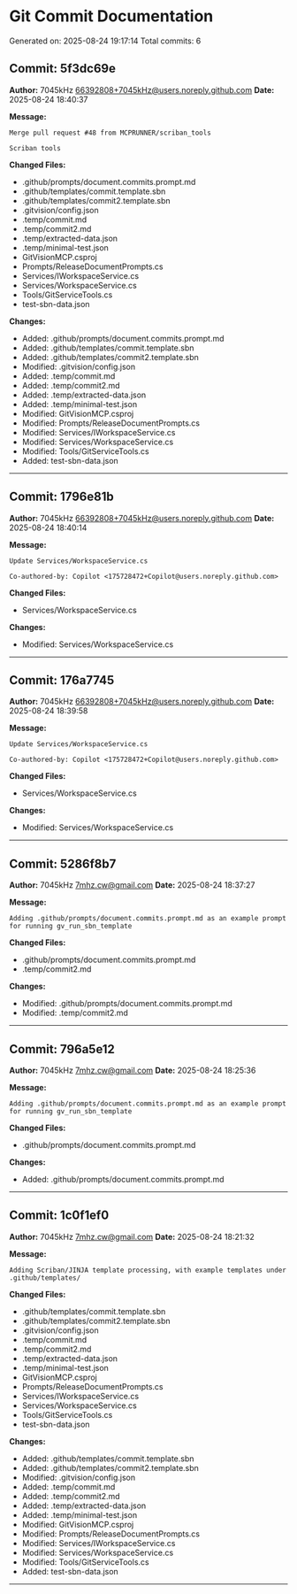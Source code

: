 # Git Commit Documentation

Generated on: 2025-08-24 19:17:14
Total commits: 6

## Commit: 5f3dc69e

**Author:** 7045kHz <66392808+7045kHz@users.noreply.github.com>
**Date:** 2025-08-24 18:40:37

**Message:**
```
Merge pull request #48 from MCPRUNNER/scriban_tools

Scriban tools
```

**Changed Files:**
- .github/prompts/document.commits.prompt.md
- .github/templates/commit.template.sbn
- .github/templates/commit2.template.sbn
- .gitvision/config.json
- .temp/commit.md
- .temp/commit2.md
- .temp/extracted-data.json
- .temp/minimal-test.json
- GitVisionMCP.csproj
- Prompts/ReleaseDocumentPrompts.cs
- Services/IWorkspaceService.cs
- Services/WorkspaceService.cs
- Tools/GitServiceTools.cs
- test-sbn-data.json

**Changes:**
- Added: .github/prompts/document.commits.prompt.md
- Added: .github/templates/commit.template.sbn
- Added: .github/templates/commit2.template.sbn
- Modified: .gitvision/config.json
- Added: .temp/commit.md
- Added: .temp/commit2.md
- Added: .temp/extracted-data.json
- Added: .temp/minimal-test.json
- Modified: GitVisionMCP.csproj
- Modified: Prompts/ReleaseDocumentPrompts.cs
- Modified: Services/IWorkspaceService.cs
- Modified: Services/WorkspaceService.cs
- Modified: Tools/GitServiceTools.cs
- Added: test-sbn-data.json

---

## Commit: 1796e81b

**Author:** 7045kHz <66392808+7045kHz@users.noreply.github.com>
**Date:** 2025-08-24 18:40:14

**Message:**
```
Update Services/WorkspaceService.cs

Co-authored-by: Copilot <175728472+Copilot@users.noreply.github.com>
```

**Changed Files:**
- Services/WorkspaceService.cs

**Changes:**
- Modified: Services/WorkspaceService.cs

---

## Commit: 176a7745

**Author:** 7045kHz <66392808+7045kHz@users.noreply.github.com>
**Date:** 2025-08-24 18:39:58

**Message:**
```
Update Services/WorkspaceService.cs

Co-authored-by: Copilot <175728472+Copilot@users.noreply.github.com>
```

**Changed Files:**
- Services/WorkspaceService.cs

**Changes:**
- Modified: Services/WorkspaceService.cs

---

## Commit: 5286f8b7

**Author:** 7045kHz <7mhz.cw@gmail.com>
**Date:** 2025-08-24 18:37:27

**Message:**
```
Adding .github/prompts/document.commits.prompt.md as an example prompt for running gv_run_sbn_template

```

**Changed Files:**
- .github/prompts/document.commits.prompt.md
- .temp/commit2.md

**Changes:**
- Modified: .github/prompts/document.commits.prompt.md
- Modified: .temp/commit2.md

---

## Commit: 796a5e12

**Author:** 7045kHz <7mhz.cw@gmail.com>
**Date:** 2025-08-24 18:25:36

**Message:**
```
Adding .github/prompts/document.commits.prompt.md as an example prompt for running gv_run_sbn_template

```

**Changed Files:**
- .github/prompts/document.commits.prompt.md

**Changes:**
- Added: .github/prompts/document.commits.prompt.md

---

## Commit: 1c0f1ef0

**Author:** 7045kHz <7mhz.cw@gmail.com>
**Date:** 2025-08-24 18:21:32

**Message:**
```
Adding Scriban/JINJA template processing, with example templates under .github/templates/

```

**Changed Files:**
- .github/templates/commit.template.sbn
- .github/templates/commit2.template.sbn
- .gitvision/config.json
- .temp/commit.md
- .temp/commit2.md
- .temp/extracted-data.json
- .temp/minimal-test.json
- GitVisionMCP.csproj
- Prompts/ReleaseDocumentPrompts.cs
- Services/IWorkspaceService.cs
- Services/WorkspaceService.cs
- Tools/GitServiceTools.cs
- test-sbn-data.json

**Changes:**
- Added: .github/templates/commit.template.sbn
- Added: .github/templates/commit2.template.sbn
- Modified: .gitvision/config.json
- Added: .temp/commit.md
- Added: .temp/commit2.md
- Added: .temp/extracted-data.json
- Added: .temp/minimal-test.json
- Modified: GitVisionMCP.csproj
- Modified: Prompts/ReleaseDocumentPrompts.cs
- Modified: Services/IWorkspaceService.cs
- Modified: Services/WorkspaceService.cs
- Modified: Tools/GitServiceTools.cs
- Added: test-sbn-data.json

---

